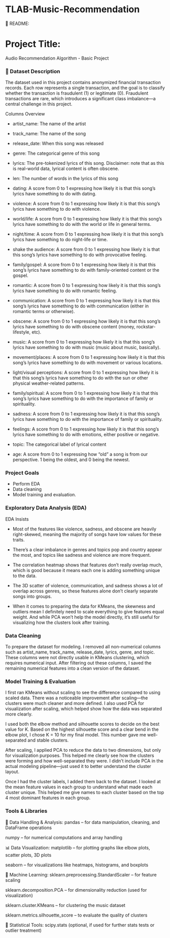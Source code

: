 # TLAB-Music-Recommendation


📘 README: 

# Project Title:

Audio Recommendation Algorithm - Basic Project

### 📂 Dataset Description

The dataset used in this project contains anonymized financial transaction records. Each row represents a single transaction, and the goal is to classify whether the transaction is fraudulent (1) or legitimate (0). Fraudulent transactions are rare, which introduces a significant class imbalance—a central challenge in this project.

Columns Overview
- artist_name: The name of the artist

- track_name: The name of the song

- release_date: When this song was released

- genre: The categorical genre of this song

- lyrics: The pre-tokenized lyrics of this song. Disclaimer: note that as this is real-world data, lyrical content is often obscene. 

- len:  The number of words in the lyrics of this song

- dating: A score from 0 to 1 expressing how likely it is that this song’s lyrics have something to do with dating.

- violence: A score from 0 to 1 expressing how likely it is that this song’s lyrics have something to do with violence.

- world/life: A score from 0 to 1 expressing how likely it is that this song’s lyrics have something to do with the world or life in general terms.

- night/time: A score from 0 to 1 expressing how likely it is that this song’s lyrics have something to do night-life or time.

- shake the audience: A score from 0 to 1 expressing how likely it is that this song’s lyrics have something to do with provocative feeling.

- family/gospel: A score from 0 to 1 expressing how likely it is that this song’s lyrics have something to do with family-oriented content or the gospel.

- romantic: A score from 0 to 1 expressing how likely it is that this song’s lyrics have something to do with romantic feeling.

- communication: A score from 0 to 1 expressing how likely it is that this song’s lyrics have something to do with communication (either in romantic terms or otherwise).

- obscene: A score from 0 to 1 expressing how likely it is that this song’s lyrics have something to do with obscene content (money, rockstar-lifestyle, etc).

- music: A score from 0 to 1 expressing how likely it is that this song’s lyrics have something to do with music (music about music, basically).

- movement/places: A score from 0 to 1 expressing how likely it is that this song’s lyrics have something to do with movement or various locations.

- light/visual perceptions: A score from 0 to 1 expressing how likely it is that this song’s lyrics have something to do with the sun or other physical weather-related patterns.

- family/spiritual: A score from 0 to 1 expressing how likely it is that this song’s lyrics have something to do with the importance of 
family or spirituality.


- sadness: A score from 0 to 1 expressing how likely it is that this song’s lyrics have something to do with the importance of family or spirituality.

- feelings: A score from 0 to 1 expressing how likely it is that this song’s lyrics have something to do with emotions, either positive or negative.

- topic: The categorical label of lyrical content

- age: A score from 0 to 1 expressing how “old” a song is from our perspective. 1 being the oldest, and 0 being the newest.

### Project Goals

- Perform EDA
- Data cleaning
- Model training and evaluation.

### Exploratory Data Analysis (EDA)

EDA Insists

- Most of the features like violence, sadness, and obscene are heavily right-skewed, meaning the majority of songs have low values for these traits.

- There’s a clear imbalance in genres and topics pop and country appear the most, and topics like sadness and violence are more frequent.

- The correlation heatmap shows that features don’t really overlap much, which is good because it means each one is adding something unique to the data.

- The 3D scatter of violence, communication, and sadness shows a lot of overlap across genres, so these features alone don’t clearly separate songs into groups.

- When it comes to preparing the data for KMeans, the skewness and outliers mean I definitely need to scale everything to give features equal weight. And while PCA won’t help the model directly, it’s still useful for visualizing how the clusters look after training.


### Data Cleaning

To prepare the dataset for modeling. I removed all non-numerical columns such as artist_name, track_name, release_date, lyrics, genre, and topic. These columns were not directly usable in KMeans clustering, which requires numerical input. After filtering out these columns, I saved the remaining numerical features into a clean version of the dataset. 

### Model Training & Evaluation

I first ran KMeans without scaling to see the difference compared to using scaled data. There was a noticeable improvement after scaling—the clusters were much cleaner and more defined. I also used PCA for visualization after scaling, which helped show how the data was separated more clearly.


I used both the elbow method and silhouette scores to decide on the best value for K. Based on the highest silhouette score and a clear bend in the elbow plot, I chose K = 10 for my final model. This number gave me well-separated and stable clusters.


After scaling, I applied PCA to reduce the data to two dimensions, but only for visualization purposes. This helped me clearly see how the clusters were forming and how well-separated they were. I didn’t include PCA in the actual modeling pipeline—just used it to better understand the cluster layout.


Once I had the cluster labels, I added them back to the dataset. I looked at the mean feature values in each group to understand what made each cluster unique. This helped me give names to each cluster based on the top 4 most dominant features in each group.


### Tools & Libraries

🧪 Data Handling & Analysis:
pandas – for data manipulation, cleaning, and DataFrame operations

numpy – for numerical computations and array handling

📊 Data Visualization:
matplotlib – for plotting graphs like elbow plots, scatter plots, 3D plots

seaborn – for visualizations like heatmaps, histograms, and boxplots

🧠 Machine Learning:
sklearn.preprocessing.StandardScaler – for feature scaling

sklearn.decomposition.PCA – for dimensionality reduction (used for visualization)

sklearn.cluster.KMeans – for clustering the music dataset

sklearn.metrics.silhouette_score – to evaluate the quality of clusters

🔢 Statistical Tools:
scipy.stats (optional, if used for further stats tests or outlier treatment)